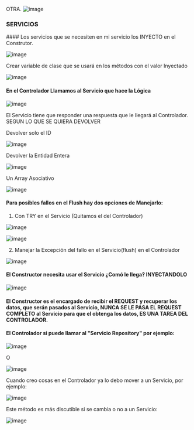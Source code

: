 


OTRA.
![image](https://user-images.githubusercontent.com/23094588/124496828-3e12b100-ddba-11eb-9d5e-b078505ab197.png)

### SERVICIOS

#### Los servicios que se necesiten en mi servicio los INYECTO en el Construtor.

![image](https://user-images.githubusercontent.com/23094588/124551861-0b58cf00-de33-11eb-987f-ba950ed7069e.png)

Crear variable de clase que se usará en los métodos con el valor Inyectado

![image](https://user-images.githubusercontent.com/23094588/124552300-a487e580-de33-11eb-89d0-757dbe074a6c.png)

#### En el Controlador Llamamos al Servicio que hace la Lógica

![image](https://user-images.githubusercontent.com/23094588/124553379-f2511d80-de34-11eb-85c2-2bd94493914a.png)

El Servicio tiene que responder una respuesta que le llegará al Controlador. SEGUN LO QUE SE QUIERA DEVOLVER

Devolver solo el ID

![image](https://user-images.githubusercontent.com/23094588/124553701-57a50e80-de35-11eb-8c79-453ac145b9ac.png)


Devolver la Entidad Entera

![image](https://user-images.githubusercontent.com/23094588/124553760-6db2cf00-de35-11eb-8cca-ecd716cc90bd.png)

Un Array Asociativo

![image](https://user-images.githubusercontent.com/23094588/124554018-c97d5800-de35-11eb-8781-1745bb8ecb7e.png)

#### Para posibles fallos en el Flush hay dos opciones de Manejarlo:

1) Con TRY en el Servicio (Quitamos el del Controlador)

![image](https://user-images.githubusercontent.com/23094588/124554405-3a247480-de36-11eb-965a-8d9aa03232dc.png)

![image](https://user-images.githubusercontent.com/23094588/124554822-abfcbe00-de36-11eb-91bb-f00b831adec4.png)

2) Manejar la Excepción del fallo en el Servicio(flush) en el Controlador

![image](https://user-images.githubusercontent.com/23094588/124555164-0c8bfb00-de37-11eb-824c-3730b7643aba.png)


#### El Constructor necesita usar el Servicio ¿Comó le llega? INYECTANDOLO

![image](https://user-images.githubusercontent.com/23094588/124567029-e1f46f00-de43-11eb-864a-cc788662216b.png)

#### El Constructor es el encargado de recibir el REQUEST y recuperar los datos, que serán pasados al Servicio, NUNCA SE LE PASA EL REQUEST COMPLETO al Servicio para que el obtenga los datos, ES UNA TAREA DEL CONTROLADOR.


#### El Controlador si puede llamar al "Servicio Repository" por ejemplo:

![image](https://user-images.githubusercontent.com/23094588/124573281-af4d7500-de49-11eb-86c6-5bf74fdb14b2.png)

O

![image](https://user-images.githubusercontent.com/23094588/124573382-c7bd8f80-de49-11eb-8065-259a859e8b2d.png)


Cuando creo cosas en el Controlador ya lo debo mover a un Servicio, por ejemplo:

![image](https://user-images.githubusercontent.com/23094588/124573561-f3d91080-de49-11eb-9a2f-ddb80c58b577.png)

Este método es más discutible si se cambia o no a un Servicio:

![image](https://user-images.githubusercontent.com/23094588/124574192-8679af80-de4a-11eb-9a9c-6ff0fb223d1a.png)








